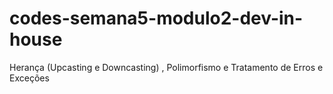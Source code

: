 # codes-semana5-modulo2-dev-in-house
Herança (Upcasting e Downcasting) , Polimorfismo e Tratamento de Erros e Exceções
